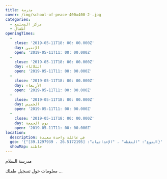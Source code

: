 ```yaml
---
title: مدرسة
cover: /img/school-of-peace-400x400-2-.jpg
categories:
  - مركز المجتمع
  - أطفال
openingTimes:
  - 
    close: '2019-05-11T18: 00: 00.000Z'
    day: الإثنين
    open: '2019-05-11T11: 00: 00.000Z'
  - 
    close: '2019-05-11T18: 00: 00.000Z'
    day: الثلاثاء
    open: '2019-05-11T11: 00: 00.000Z'
  - 
    close: '2019-05-11T18: 00: 00.000Z'
    day: الأربعاء
    open: '2019-05-11T11: 00: 00.000Z'
  - 
    close: '2019-05-11T18: 00: 00.000Z'
    day: الخميس
    open: '2019-05-11T11: 00: 00.000Z'
  - 
    close: '2019-05-11T18: 00: 00.000Z'
    day: يوم الجمعة
    open: '2019-05-11T11: 00: 00.000Z'
location:
  description: في عائلة واحدة سعيدة
  geo: '{"النوع": "النقطة" ، "الإحداثيات": [26.5172195 ، 39.1297939]}'
  showMap: خاطئة
---
```


مدرسة السلام

معلومات حول تسجيل طفلك ...